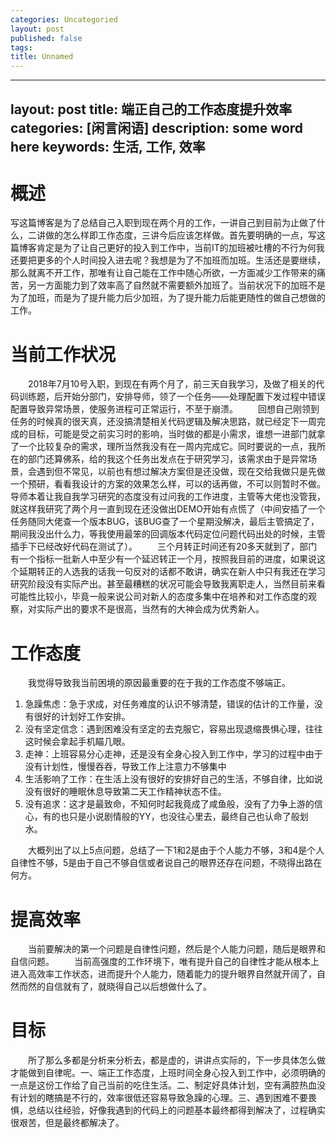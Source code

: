 ```yaml
---
categories: Uncategoried
layout: post
published: false
tags: 
title: Unnamed
---
```

---
layout: post
title: 端正自己的工作态度提升效率
categories: [闲言闲语]
description: some word here
keywords: 生活, 工作, 效率
---

# 概述
写这篇博客是为了总结自己入职到现在两个月的工作，一讲自己到目前为止做了什么，二讲做的怎么样即工作态度，三讲今后应该怎样做。首先要明确的一点，写这篇博客肯定是为了让自己更好的投入到工作中，当前IT的加班被吐槽的不行为何我还要把更多的个人时间投入进去呢？我想是为了不加班而加班。生活还是要继续，那么就离不开工作，那唯有让自己能在工作中随心所欲，一方面减少工作带来的痛苦，另一方面能力到了效率高了自然就不需要额外加班了。当前状况下的加班不是为了加班，而是为了提升能力后少加班，为了提升能力后能更随性的做自己想做的工作。

# 当前工作状况
&emsp;&emsp;2018年7月10号入职，到现在有两个月了，前三天自我学习，及做了相关的代码训练题，后开始分部门，安排导师，领了一个任务——处理配置下发过程中错误配置导致异常场景，使服务进程可正常运行，不至于崩溃。
&emsp;&emsp;回想自己刚领到任务的时候真的很天真，还没搞清楚相关代码逻辑及解决思路，就已经定下一周完成的目标，可能是受之前实习时的影响，当时做的都是小需求，谁想一进部门就拿了一个比较复杂的需求，理所当然我没有在一周内完成它。同时要说的一点，我所在的部门还算佛系，给的我这个任务出发点在于研究学习，该需求由于是异常场景，会遇到但不常见，以前也有想过解决方案但是还没做，现在交给我做只是先做一个预研，看看我设计的方案的效果怎么样，可以的话再做，不可以则暂时不做。导师本着让我自我学习研究的态度没有过问我的工作进度，主管等大佬也没管我，就这样我研究了两个月一直到现在还没做出DEMO开始有点慌了（中间安插了一个任务随同大佬查一个版本BUG，该BUG查了一个星期没解决，最后主管搞定了，期间我没出什么力，等我使用最笨的回调版本代码定位问题代码出处的时候，主管插手下已经改好代码在测试了）。
&emsp;&emsp;三个月转正时间还有20多天就到了，部门有一个指标一批新人中至少有一个延迟转正一个月，按照我目前的进度，如果说这个延期转正的人选我的话我一句反对的话都不敢讲，确实在新人中只有我还在学习研究阶段没有实际产出。甚至最糟糕的状况可能会导致我离职走人，当然目前来看可能性比较小，毕竟一般来说公司对新人的态度多集中在培养和对工作态度的观察，对实际产出的要求不是很高，当然有的大神会成为优秀新人。

# 工作态度
&emsp;&emsp;我觉得导致我当前困境的原因最重要的在于我的工作态度不够端正。
1. 急躁焦虑：急于求成，对任务难度的认识不够清楚，错误的估计的工作量，没有很好的计划好工作安排。
2. 没有坚定信念：遇到困难没有坚定的去克服它，容易出现退缩畏惧心理，往往这时候会拿起手机瞄几眼。
3. 走神：上班容易分心走神，还是没有全身心投入到工作中，学习的过程中由于没有计划性，慢慢吞吞，导致工作上注意力不够集中
4. 生活影响了工作：在生活上没有很好的安排好自己的生活，不够自律，比如说没有很好的睡眠休息导致第二天工作精神状态不佳。
5. 没有追求：这才是最致命，不知何时起我竟成了咸鱼般，没有了力争上游的信心，有的也只是小说剧情般的YY，也没往心里去，最终自己也认命了般划水。

&emsp;&emsp;大概列出了以上5点问题，总结了一下1和2是由于个人能力不够，3和4是个人自律性不够，5是由于自己不够自信或者说自己的眼界还存在问题，不晓得出路在何方。

# 提高效率
&emsp;&emsp;当前要解决的第一个问题是自律性问题，然后是个人能力问题，随后是眼界和自信问题。
&emsp;&emsp;当前高强度的工作环境下，唯有提升自己的自律性才能从根本上进入高效率工作状态，进而提升个人能力，随着能力的提升眼界自然就开阔了，自然而然的自信就有了，就晓得自己以后想做什么了。
# 目标
&emsp;&emsp;所了那么多都是分析来分析去，都是虚的，讲讲点实际的，下一步具体怎么做才能做到自律呢。一、端正工作态度，上班时间全身心投入到工作中，必须明确的一点是这份工作给了自己当前的吃住生活。二、制定好具体计划，空有满腔热血没有计划的瞎搞是不行的，效率很低还容易导致急躁的心理。三、遇到困难不要畏惧，总结以往经验，好像我遇到的代码上的问题基本最终都得到解决了，过程确实很艰苦，但是最终都解决了。
